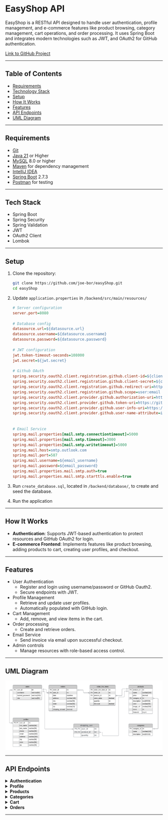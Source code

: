 # EasyShop API

EasyShop is a RESTful API designed to handle user authentication, profile management, and e-commerce features like product browsing, category management, cart operations, and order processing. It uses Spring Boot and integrates modern technologies such as JWT, and OAuth2 for GitHub authentication.

[Link to GitHub Project](#)

---

## Table of Contents

- [Requirements](#requirements)
- [Technology Stack](#tech-stack)
- [Setup](#setup)
- [How It Works](#how-it-works)
- [Features](#features)
- [API Endpoints](#api-endpoints)
- [UML Diagram](#uml-diagram)

---

## Requirements

- [Git](https://git-scm.com/downloads)
- [Java 21](https://www.oracle.com/th/java/technologies/downloads/) or Higher
- [MySQL](https://www.mysql.com/) 8.0 or higher
- [Maven](https://maven.apache.org/) for dependency management
- [IntelliJ IDEA](https://www.jetbrains.com/idea/download/)
- [Spring Boot](https://spring.io/projects/spring-boot) 2.7.3
- [Postman](https://www.postman.com/downloads/) for testing

---

## Tech Stack

- Spring Boot
- Spring Security
- Spring Validation
- JWT
- OAuth2 Client
- Lombok

---

## Setup

1. Clone the repository:
   ```bash
   git clone https://github.com/joe-bor/easyShop.git
   cd easyShop
   ```
   
2. Update `application.properties` in `/backend/src/main/resources/`
   ```ini
   # Server configuration
   server.port=8080
   
   # Database config
   datasource.url=${datasource.url}
   datasource.username=${datasource.username}
   datasource.password=${datasource.password}
      
   # JWT configuration
   jwt.token-timeout-seconds=108000
   jwt.secret=${jwt.secret}
   
   # Github OAuth
   spring.security.oauth2.client.registration.github.client-id=${client_id}
   spring.security.oauth2.client.registration.github.client-secret=${client_secret}
   spring.security.oauth2.client.registration.github.redirect-uri=http://localhost:8080/login/oauth2/code/github
   spring.security.oauth2.client.registration.github.scope=user:email
   spring.security.oauth2.client.provider.github.authorization-uri=https://github.com/login/oauth/authorize
   spring.security.oauth2.client.provider.github.token-uri=https://github.com/login/oauth/access_token
   spring.security.oauth2.client.provider.github.user-info-uri=https://api.github.com/user
   spring.security.oauth2.client.provider.github.user-name-attribute=id
   
   
   # Email Service
   spring.mail.properties[mail.smtp.connectiontimeout]=5000
   spring.mail.properties[mail.smtp.timeout]=3000
   spring.mail.properties[mail.smtp.writetimeout]=5000
   spring.mail.host=smtp.outlook.com
   spring.mail.port=587
   spring.mail.username=${email_username}
   spring.mail.password=${email_password}
   spring.mail.properties.mail.smtp.auth=true
   spring.mail.properties.mail.smtp.starttls.enable=true   
   ```
   
3. Run `create_database.sql`, located in `/backend/database/`, to create and seed the database.

4. Run the application

---

## How It Works

[//]: # (![]&#40;&#41;)

- **Authentication**: Supports JWT-based authentication to protect resources and GitHub OAuth2 for login.
- **E-commerce Frontend**: Implements features like product browsing, adding products to cart, creating user profiles, and checkout.

---

## Features
- User Authentication
  - Register and login using username/password or GitHub Oauth2.
  - Secure endpoints with JWT.
- Profile Management
  - Retrieve and update user profiles.
  - Automatically populated with GitHub login.
- Cart Management
  - Add, remove, and view items in the cart.
- Order processing
  - Create and retrieve orders.
- Email Service
  - Send invoice via email upon successful checkout.
- Admin controls
  - Manage resources with role-based access control.

---

## UML Diagram
![UML Diagram](README-images/uml.png)

---

## API Endpoints

[//]: # (Auth)
<details>
  <summary><strong>Authentication</strong></summary>
     <ul>
         <li><code>POST /register</code>: Register a new user.</li>
         <li><code>POST /login</code>: Authenticate and retrieve JWT.</li>
         <li><code>GET /oauth2/success</code>: GitHub OAuth2 success endpoint.</li>
     </ul>
 </details>

[//]: # (Profile)
 <details>
    <summary><strong>Profile</strong></summary>
    <ul>
        <li><code>GET /profile</code>: Retrieve the authenticated user's profile.</li>
        <li><code>PUT /profile</code>: Update the authenticated user's profile.</li>
    </ul>
</details>

[//]: # (Products)
<details>
     <summary><strong>Products</strong></summary>
     <ul>
         <li><code>GET /products</code>: List all products.</li>
         <li><code>GET /products/{product_id}</code>: Get product by id.</li>
         <li><code>POST /products/</code>: Create a product.</li>
         <li><code>PUT /products/{product_id}</code>: Update a product.</li>
         <li><code>DELETE /products/{product_id}</code>: Delete a product.</li>
         <li><code>GET products?cat=1&minPrice=499&maxPrice=700</code>: List filtered products.</li>
         <ul>
            <li>cat: categories</li>
            <li>minPrice: minimum price</li>
            <li>maxPrice: maximum price</li>
         </ul>
     </ul>
 </details>

[//]: # (Categories)
 <details>
     <summary><strong>Categories</strong></summary>
     <ul>
         <li><code>GET /categories</code>: List all categories.</li>
         <li><code>POST /categories</code>: Add a new category.</li>
         <li><code>DELETE /categories/{id}</code>: Delete a category.</li>
     </ul>
 </details>

[//]: # (Cart)
 <details>
     <summary><strong>Cart</strong></summary>
     <ul>
         <li><code>GET /cart</code>: View the current user's cart.</li>
         <li><code>POST /cart/products/{productId}</code>: Add a product to the cart.</li>
         <li><code>DELETE /cart</code>: Clear the cart.</li>
     </ul>
 </details>

[//]: # (Orders)
 <details>
     <summary><strong>Orders</strong></summary>
     <ul>
         <li><code>POST /orders</code>: Checkout current shopping cart.</li>
     </ul>
 </details>

---